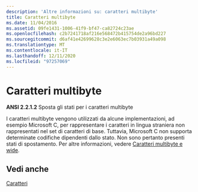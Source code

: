```yaml
---
description: 'Altre informazioni su: caratteri multibyte'
title: Caratteri multibyte
ms.date: 11/04/2016
ms.assetid: 09fe1431-1006-41f9-bf47-ca82724c23ae
ms.openlocfilehash: c2b7241718af216e568472b415754de2a96bd227
ms.sourcegitcommit: d6af41e42699628c3e2e6063ec7b03931a49a098
ms.translationtype: MT
ms.contentlocale: it-IT
ms.lasthandoff: 12/11/2020
ms.locfileid: "97257069"
---
```

# <a name="multibyte-characters"></a>Caratteri multibyte

**ANSI 2.2.1.2** Sposta gli stati per i caratteri multibyte

I caratteri multibyte vengono utilizzati da alcune implementazioni, ad esempio Microsoft C, per rappresentare i caratteri in lingua straniera non rappresentati nel set di caratteri di base. Tuttavia, Microsoft C non supporta determinate codifiche dipendenti dallo stato. Non sono pertanto presenti stati di spostamento. Per altre informazioni, vedere [Caratteri multibyte e wide](../c-language/multibyte-and-wide-characters.md).

## <a name="see-also"></a>Vedi anche

[Caratteri](../c-language/characters.md)
